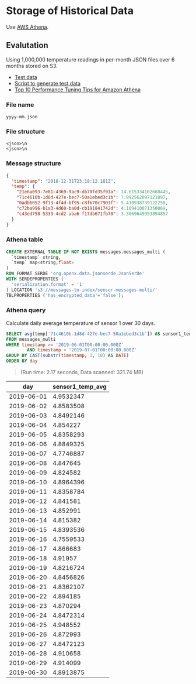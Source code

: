# Storage of Historical Data

Use [AWS Athena](https://docs.aws.amazon.com/athena/latest/ug/what-is.html).

## Evalutation

Using 1,000,000 temperature readings in per-month JSON files over 6 months stored on S3.

 - [Test data](https://drive.google.com/open?id=1COcGT_04FSXtOGqIrz4gKoZaxtYv7ezo)
 - [Script to generate test data](./generate-sensor-messages.ts)
 - [Top 10 Performance Tuning Tips for Amazon Athena](https://aws.amazon.com/blogs/big-data/top-10-performance-tuning-tips-for-amazon-athena/)

### File name

`yyyy-mm.json`

### File structure

```
<json>\n
<json>\n
```

### Message structure

```json
{
  "timestamp": "2018-12-31T23:18:12.181Z",
  "temp": {
    "21e6a093-7e81-4369-9ac9-db70fd35f91a": 14.615334102668445,
    "71c4610b-1d8d-427e-bec7-50a1ebed3c1b": 7.992562097121897,
    "0adbb052-9f13-4f4d-bf95-c8f670c7901f": 5.430938739122258,
    "c72ba996-b1a3-4d60-ba0d-cb191841742d": 4.109410071350069,
    "c43ed758-5333-4cd2-aba6-f17db671fb70": 3.3069649953894857
  }
}
```

### Athena table

```sql
CREATE EXTERNAL TABLE IF NOT EXISTS messages.messages_multi (
  `timestamp` string,
  `temp` map<string,float> 
)
ROW FORMAT SERDE 'org.openx.data.jsonserde.JsonSerDe'
WITH SERDEPROPERTIES (
  'serialization.format' = '1'
) LOCATION 's3://messages-to-index/sensor-messages-multi/'
TBLPROPERTIES ('has_encrypted_data'='false');
```

### Athena query

Calculate daily average temperature of sensor 1 over 30 days.

```sql
SELECT avg(temp['71c4610b-1d8d-427e-bec7-50a1ebed3c1b']) AS sensor1_temp_avg, CAST(substr(timestamp, 1, 10) AS DATE) AS day
FROM messages_multi
WHERE timestamp >= '2019-06-01T00:00:00.000Z'
        AND timestamp < '2019-07-01T00:00:00.000Z'
GROUP BY CAST(substr(timestamp, 1, 10) AS DATE) 
ORDER BY day
```

> (Run time: 2.17 seconds, Data scanned: 321.74 MB)

| day| sensor1_temp_avg |
|----|------------------|
| 2019-06-01 | 4.9532347 |
| 2019-06-02 | 4.8583508 |
| 2019-06-03 | 4.8492146 |
| 2019-06-04 | 4.854227 |
| 2019-06-05 | 4.8358293 |
| 2019-06-06 | 4.8849325 |
| 2019-06-07 | 4.7746887 |
| 2019-06-08 | 4.847645 |
| 2019-06-09 | 4.824582 |
| 2019-06-10 | 4.8964396 |
| 2019-06-11 | 4.8358784 |
| 2019-06-12 | 4.841581 |
| 2019-06-13 | 4.852991 |
| 2019-06-14 | 4.815382 |
| 2019-06-15 | 4.8393536 |
| 2019-06-16 | 4.7559533 |
| 2019-06-17 | 4.866683 |
| 2019-06-18 | 4.91957 |
| 2019-06-19 | 4.8216724 |
| 2019-06-20 | 4.8456826 |
| 2019-06-21 | 4.8362107 |
| 2019-06-22 | 4.894185 |
| 2019-06-23 | 4.870294 |
| 2019-06-24 | 4.8472314 |
| 2019-06-25 | 4.948552 |
| 2019-06-26 | 4.872993 |
| 2019-06-27 | 4.8472123 |
| 2019-06-28 | 4.910658 |
| 2019-06-29 | 4.914099 |
| 2019-06-30 | 4.8913875 |

